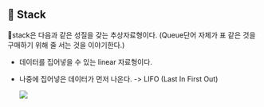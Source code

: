 ## 🔵 Stack

🍊stack은 다음과 같은 성질을 갖는 추상자료형이다. (Queue단어 자체가 표 같은 것을 구매하기 위해 줄 서는 것을 이야기한다.)

- 데이터를 집어넣을 수 있는 linear 자료형이다.
- 나중에 집어넣은 데이터가 먼저 나온다. -> LIFO (Last In First Out)

  <image src="1.png">
